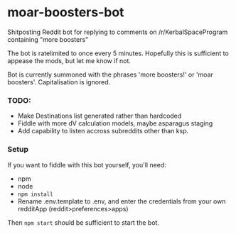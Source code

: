 # moar-boosters-bot

Shitposting Reddit bot for replying to comments on /r/KerbalSpaceProgram containing "more boosters"

The bot is ratelimited to once every 5 minutes. Hopefully this is sufficient to appease the mods, but let me know if not.

Bot is currently summoned with the phrases 'more boosters!' or 'moar boosters'. Capitalisation is ignored.

### TODO:

* Make Destinations list generated rather than hardcoded
* Fiddle with more dV calculation models, maybe asparagus staging
* Add capability to listen accross subreddits other than ksp.

### Setup

If you want to fiddle with this bot yourself, you'll need:

* npm
* node
* `npm install`
* Rename .env.template to .env, and enter the credentials from your own redditApp (reddit>preferences>apps)

Then `npm start` should be sufficient to start the bot.
